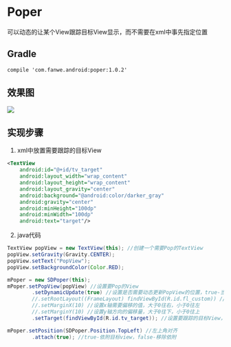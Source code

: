 # Poper
可以动态的让某个View跟踪目标View显示，而不需要在xml中事先指定位置

## Gradle
`compile 'com.fanwe.android:poper:1.0.2'`

## 效果图
![](http://thumbsnap.com/i/69xnDyRq.gif?0814)

## 实现步骤
1. xml中放置需要跟踪的目标View
```xml
<TextView
    android:id="@+id/tv_target"
    android:layout_width="wrap_content"
    android:layout_height="wrap_content"
    android:layout_gravity="center"
    android:background="@android:color/darker_gray"
    android:gravity="center"
    android:minHeight="100dp"
    android:minWidth="100dp"
    android:text="target"/>
```
2. java代码
```java
TextView popView = new TextView(this); //创建一个需要Pop的TextView
popView.setGravity(Gravity.CENTER);
popView.setText("PopView");
popView.setBackgroundColor(Color.RED);

mPoper = new SDPoper(this);
mPoper.setPopView(popView) //设置要Pop的View
        .setDynamicUpdate(true) //设置是否需要动态更新PopView的位置，true-当target大小或者位置发生变化的时候会动态更新popview的位置
        //.setRootLayout((FrameLayout) findViewById(R.id.fl_custom)) //设置PopView要被添加的Parent，不设置的话默认是android.R.id.content的FrameLayout
        //.setMarginX(10) //设置x轴需要偏移的值，大于0往右，小于0往左
        //.setMarginY(10) //设置y轴方向的偏移量，大于0往下，小于0往上
        .setTarget(findViewById(R.id.tv_target)); //设置要跟踪的目标View，不设置的话默认跟踪RootLayout

mPoper.setPosition(SDPoper.Position.TopLeft) //左上角对齐
        .attach(true); //true-依附目标view，false-移除依附
```
